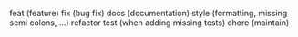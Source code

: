 feat (feature)
fix (bug fix)
docs (documentation)
style (formatting, missing semi colons, …)
refactor
test (when adding missing tests)
chore (maintain)
